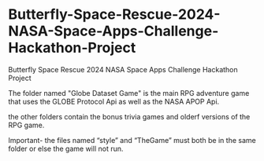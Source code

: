 # Butterfly-Space-Rescue-2024-NASA-Space-Apps-Challenge-Hackathon-Project
Butterfly Space Rescue 2024 NASA Space Apps Challenge Hackathon Project

The folder named "Globe Dataset Game" is the main RPG adventure game that uses the GLOBE Protocol Api as well as the NASA APOP Api.

the other folders contain the bonus trivia games and olderf versions of the RPG game.

Important- the files named “style” and “TheGame” must both be in the same folder or else the game will not run. 

